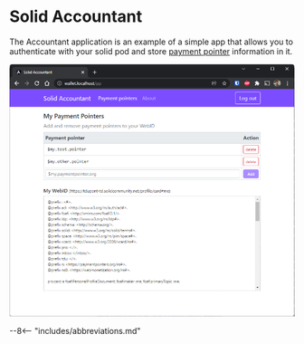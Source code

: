 # Solid Accountant

The Accountant application is an example of a simple app that allows you to authenticate with your solid pod and store [payment pointer](https://paymentpointers.org/) information in it.

![](../assets/img/accountant.png)

--8<-- "includes/abbreviations.md"